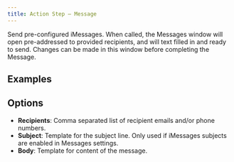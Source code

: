 ```yaml
---
title: Action Step – Message
---
```


Send pre-configured iMessages. When called, the Messages window will open pre-addressed to provided recipients, and will text filled in and ready to send. Changes can be made in this window before completing the Message.

## Examples


## Options

- **Recipients**: Comma separated list of recipient emails and/or phone numbers.
- **Subject**: Template for the subject line. Only used if iMessages subjects are enabled in Messages settings.
- **Body**: Template for content of the message.
